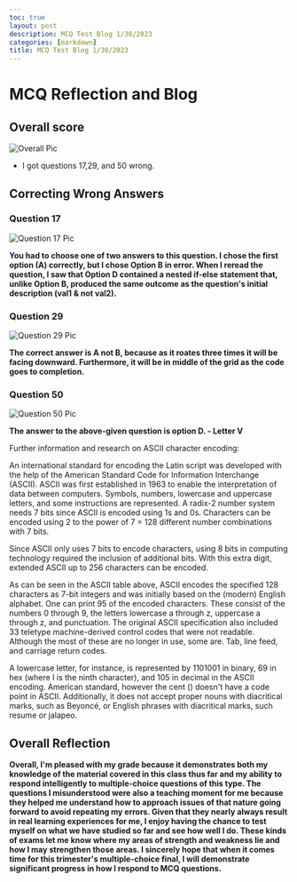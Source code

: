 ```yaml
---
toc: true
layout: post
description: MCQ Test Blog 1/30/2023
categories: [markdown]
title: MCQ Test Blog 1/30/2023
---
```


# MCQ Reflection and Blog

## Overall score

![]({{site.baseurl}}/images/pic1.png "Overall Pic")

 - I got questions 17,29, and 50 wrong.

 ## Correcting Wrong Answers

 ### Question 17

![]({{site.baseurl}}/images/pic2.png "Question 17 Pic")

**You had to choose one of two answers to this question. I chose the first option (A) correctly, but I chose Option B in error. When I reread the question, I saw that Option D contained a nested if-else statement that, unlike Option B, produced the same outcome as the question's initial description (val1 & not val2).**

### Question 29

![]({{site.baseurl}}/images/pic3.png "Question 29 Pic")

**The correct answer is A not B, because as it roates three times it will be facing downward. Furthermore, it will be in  middle of the grid as the code goes to completion.**

### Question 50

![]({{site.baseurl}}/images/pic4.png "Question 50 Pic")

**The answer to the above-given question is option D. - Letter V**

Further information and research on ASCII character encoding:

An international standard for encoding the Latin script was developed with the help of the American Standard Code for Information Interchange (ASCII). ASCII was first established in 1963 to enable the interpretation of data between computers. Symbols, numbers, lowercase and uppercase letters, and some instructions are represented. A radix-2 number system needs 7 bits since ASCII is encoded using 1s and 0s. Characters can be encoded using 2 to the power of 7 = 128 different number combinations with 7 bits.

Since ASCII only uses 7 bits to encode characters, using 8 bits in computing technology required the inclusion of additional bits. With this extra digit, extended ASCII up to 256 characters can be encoded.

As can be seen in the ASCII table above, ASCII encodes the specified 128 characters as 7-bit integers and was initially based on the (modern) English alphabet. One can print 95 of the encoded characters. These consist of the numbers 0 through 9, the letters lowercase a through z, uppercase a through z, and punctuation. The original ASCII specification also included 33 teletype machine-derived control codes that were not readable. Although the most of these are no longer in use, some are. Tab, line feed, and carriage return codes.

A lowercase letter, for instance, is represented by 1101001 in binary, 69 in hex (where I is the ninth character), and 105 in decimal in the ASCII encoding. American standard, however the cent () doesn't have a code point in ASCII. Additionally, it does not accept proper nouns with diacritical marks, such as Beyoncé, or English phrases with diacritical marks, such resume or jalapeo.


## Overall Reflection

**Overall, I'm pleased with my grade because it demonstrates both my knowledge of the material covered in this class thus far and my ability to respond intelligently to multiple-choice questions of this type. The questions I misunderstood were also a teaching moment for me because they helped me understand how to approach issues of that nature going forward to avoid repeating my errors. Given that they nearly always result in real learning experiences for me, I enjoy having the chance to test myself on what we have studied so far and see how well I do. These kinds of exams let me know where my areas of strength and weakness lie and how I may strengthen those areas. I sincerely hope that when it comes time for this trimester's multiple-choice final, I will demonstrate significant progress in how I respond to MCQ questions.**

